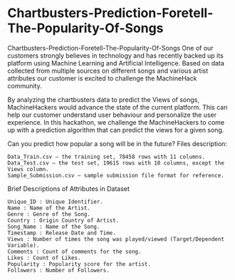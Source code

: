 # Chartbusters-Prediction-Foretell-The-Popularity-Of-Songs
Chartbusters-Prediction-Foretell-The-Popularity-Of-Songs
One of our customers strongly believes in technology and has recently backed up its platform using Machine Learning and Artificial Intelligence. Based on data collected from multiple sources on different songs and various artist attributes our customer is excited to challenge the MachineHack community.

By analyzing the chartbusters data to predict the Views of songs, MachineHackers would advance the state of the current platform. This can help our customer understand user behaviour and personalize the user experience. In this hackathon, we challenge the MachineHackers to come up with a prediction algorithm that can predict the views for a given song.

Can you predict how popular a song will be in the future?
Files description:

    Data_Train.csv – the training set, 78458 rows with 11 columns.
    Data_Test.csv – the test set, 19615 rows with 10 columns, except the Views column.
    Sample_Submission.csv – sample submission file format for reference.

Brief Descriptions of Attributes in Dataset

    Unique_ID : Unique Identifier.
    Name : Name of the Artist.
    Genre : Genre of the Song.
    Country : Origin Country of Artist.
    Song_Name : Name of the Song.
    Timestamp : Release Date and Time.
    Views : Number of times the song was played/viewed (Target/Dependent Variable).
    Comments : Count of comments for the song.
    Likes : Count of Likes.
    Popularity : Popularity score for the artist.
    Followers : Number of Followers.

